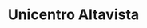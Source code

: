 ---
title: "Unicentro Altavista"
url: /urbanizacion-altavista/unicentro-altavista/
shop: centro comercial
---
